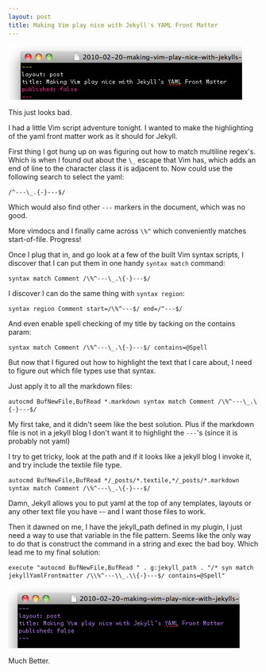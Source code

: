 ```yaml
---
layout: post
title: Making Vim play nice with Jekyll's YAML Front Matter
---
```


![vim-jekyll-yaml-ugly](/media/vim-jekyll-yaml-ugly.png)

This just looks bad.

I had a little Vim script adventure tonight. I wanted to make the highlighting of the yaml front matter work as it should for Jekyll.

First thing I got hung up on was figuring out how to match multiline regex's. Which is when I found out about the `\_` escape that Vim has, which adds an end of line to the character class it is adjacent to. Now could use the following search to select the yaml:

    /^---\_.{-}---$/

Which would also find other `---` markers in the document, which was no good.

More vimdocs and I finally came across `\%^` which conveniently matches start-of-file. Progress!

Once I plug that in, and go look at a few of the built Vim syntax scripts, I discover that I can put them in one handy `syntax match` command:

    syntax match Comment /\%^---\_.\{-}---$/

I discover I can do the same thing with `syntax region`:

    syntax region Comment start=/\%^---$/ end=/^---$/

And even enable spell checking of my title by tacking on the contains param:

    syntax match Comment /\%^---\_.\{-}---$/ contains=@Spell

But now that I figured out how to highlight the text that I care about, I need to figure out which file types use that syntax.

Just apply it to all the markdown files:

    autocmd BufNewFile,BufRead *.markdown syntax match Comment /\%^---\_.\{-}---$/

My first take, and it didn't seem like the best solution. Plus if the markdown file is not in a jekyll blog I don't want it to highlight the `---`'s (since it is probably not yaml)

I try to get tricky, look at the path and if it looks like a jekyll blog I invoke it, and try include the textile file type.

    autocmd BufNewFile,BufRead */_posts/*.textile,*/_posts/*.markdown syntax match Comment /\%^---\_.\{-}---$/

Damn, Jekyll allows you to put yaml at the top of any templates, layouts or any other text file you have -- and I want those files to work.

Then it dawned on me, I have the jekyll_path defined in my plugin, I just need a way to use that variable in the file pattern. Seems like the only way to do that is construct the command in a string and exec the bad boy. Which lead me to my final solution:

    execute "autocmd BufNewFile,BufRead " . g:jekyll_path . "/* syn match jekyllYamlFrontmatter /\\%^---\\_.\\{-}---$/ contains=@Spell"

![vim-jekyll-yaml-pretty](/media/vim-jekyll-yaml-pretty.png)

Much Better.
